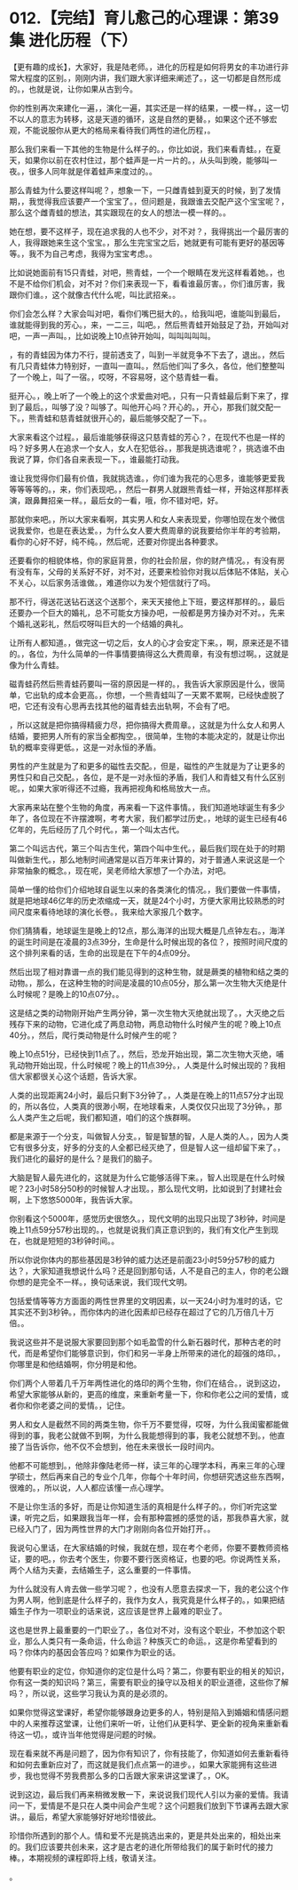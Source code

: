# 012.【完结】育儿愈己的心理课：第39集 进化历程（下）

【更有趣的成长】，大家好，我是陆老师。，进化的历程是如何将男女的丰功进行非常大程度的区别。，刚刚内讲，我们跟大家详细来阐述了。，这一切都是自然形成的。，也就是说，让你如果从古到今。

你的性别再次来建化一遍，，演化一遍，其实还是一样的结果，一模一样。，这一切不以人的意志为转移，这是天道的循环，这是自然的更替。，如果这个还不够宏观，不能说服你从更大的格局来看待我们两性的进化历程，。

那么我们来看一下其他的生物是什么样子的。，你比如说，我们来看青蛙。，在夏天，如果你以前在农村住过，那个蛙声是一片一片的。，从头叫到晚，能够叫一夜。，很多人同年就是伴着蛙声来度过的。。

那么青蛙为什么要这样叫呢？，想象一下，一只雌青蛙到夏天的时候，到了发情期，，我觉得我应该要产一个宝宝了。，但问题是，我跟谁去交配产这个宝宝呢？，那么这个雌青蛙的想法，其实跟现在的女人的想法一模一样的。。

她在想，要不这样子，现在追求我的人也不少，对不对？，我得挑出一个最厉害的人，我得跟她来生这个宝宝。，那么生完宝宝之后，她就更有可能有更好的基因等等。，我不为自己考虑，我得为宝宝考虑。。

比如说她面前有15只青蛙，对吧，熊青蛙，一个一个眼睛在发光这样看着她。，也不是不给你们机会，对不对？你们来表现一下，看看谁最厉害。，你们谁厉害，我跟你们谁。，这个就像古代什么呢，叫比武招亲。。

你们会怎么样？大家会叫对吧，看你们嘴巴挺大的。，给我叫吧，谁能叫到最后，谁就能得到我的芳心。，来，一二三，叫吧。，然后熊青蛙开始鼓足了劲，开始叫对吧，一声一声叫。，比如说晚上10点钟开始叫，叫叫叫叫叫。

，有的青蛙因为体力不行，提前透支了，叫到一半就竞争不下去了，退出。，然后有几只青蛙体力特别好，一直叫一直叫。，然后他们叫了多久，各位，他们整整叫了一个晚上，叫了一宿。，哎呀，不容易呀，这个慈青蛙一看。

挺开心。，晚上听了一个晚上的这个求爱曲对吧。，只有一只青蛙最后剩下来了，撑到了最后。，叫够了没？叫够了。叫他开心吗？开心的。，开心，那我们就交配一下。，熊青蛙和慈青蛙就很开心的，最后能够交配了一下。。

大家来看这个过程。，最后谁能够获得这只慈青蛙的芳心？，在现代不也是一样的吗？好多男人在追求一个女人，女人在犯低谷。，那我是挑选谁呢？，挑选谁不由我说了算，你们各自来表现一下。，谁最能打动我。

谁让我觉得你们最有价值，我就挑选谁。，你们谁为我花的心思多，谁能够更爱我等等等等的。，来，你们表现吧。，然后一群男人就跟熊青蛙一样，开始这样那样表演，跟鼻舞招亲一样。，最后女的一看，哦，你不错对吧，好。

那就你来吧。，所以大家来看啊，其实男人和女人来表现爱，你哪怕现在发个微信说我爱你，也是在表达爱。，为什么女人要大费周章的说我要给你半年的考验期，看你的心好不好，纯不纯。，然后呢，还要对你提出各种要求。

还要看你的相貌体格，你的家庭背景，你的社会阶层，你的财产情况。，有没有房有没有车，父母的关系好不好，对不对，还要来检验你对我以后体贴不体贴，关心不关心，以后家务活谁做。，难道你以为发个短信就行了吗。

那不行，得送花送钻石送这个送那个，来天天接他上下班，要这样那样的。，最后还要办一个巨大的婚礼，总不可能女方操办吧，一般都是男方操办对不对。，先来个婚礼送彩礼，然后哎呀叫巨大的一个结婚的典礼。

让所有人都知道。，做完这一切之后，女人的心才会安定下来。，啊，原来还是不错的。，各位，为什么简单的一件事情要搞得这么大费周章，有没有想过啊。，这就是像为什么青蛙。

磁青蛙药然后熊青蛙药要叫一宿的原因是一样的。，我告诉大家原因是什么，很简单，它出轨的成本会更高。，你想，一个熊青蛙叫了一天累不累啊，已经快虚脱了吧，它还有没有心思再去找其他的磁青蛙去出轨啊，不会有了吧。

，所以这就是把你搞得精疲力尽，把你搞得大费周章。，这就是为什么女人和男人结婚，要把男人所有的家当全都掏空。，很简单，生物的本能决定的，就是让你出轨的概率变得更低。，这是一对永恒的矛盾。

男性的产生就是为了和更多的磁性去交配。，但是，磁性的产生就是为了让更多的男性只和自己交配。，各位，是不是一对永恒的矛盾，我们人和青蛙又有什么区别呢。，如果大家听得还不过瘾，我再把视角和格局放大一点。

大家再来站在整个生物的角度，再来看一下这件事情。，我们知道地球诞生有多少年了，各位现在不许摆渡啊，考考大家，我们都学过历史。，地球的诞生已经有46亿年的，先后经历了几个时代。，第一个叫太古代。

第二个叫远古代，第三个叫古生代，第四个叫中生代。，最后我们现在处于的时期叫做新生代。，那么地制时间通常是以百万年来计算的，对于普通人来说这是一个非常抽象的概念。，现在呢，吴老师给大家想了一个办法，对吧。

简单一懂的给你们介绍地球自诞生以来的各类演化的情况。，我们要做一件事情，就是把地球46亿年的历史浓缩成一天，就是24个小时，方便大家用比较熟悉的时间尺度来看待地球的演化长卷。，我来给大家报几个数字。

你们猜猜看，地球诞生是晚上的12点，那么海洋的出现大概是几点钟左右。，海洋的诞生时间是在凌晨的3点39分，生命是什么时候出现的各位？，按照时间尺度的这个排列来看的话，生命的出现是在下午的4点09分。

然后出现了相对靠谱一点的我们能见得到的这种生物，就是蕨类的植物和结之类的动物。，那么，在这种生物的时间是凌晨的10点05分，那么第一次生物大灭绝是什么时候呢？是晚上的10点07分。。

这是结之类的动物刚开始产生两分钟，第一次生物大灭绝就出现了。，大灭绝之后残存下来的动物，它进化成了两息动物，两息动物什么时候产生的呢？晚上10点40分。，然后，爬行类动物是什么时候产生的呢？

晚上10点51分，已经快到11点了。，然后，恐龙开始出现，第二次生物大灭绝，哺乳动物开始出现，什么时候呢？晚上的11点39分。，人类是什么时候出现的？我相信大家都很关心这个话题，告诉大家。

人类的出现距离24小时，最后只剩下3分钟了。，人类是在晚上的11点57分才出现的，所以各位，人类真的很渺小啊，在地球看来，人类仅仅只出现了3分钟。，那么人类产生之后呢，我们都知道，咱们的这个族群啊。

都是来源于一个分支，叫做智人分支。，智是智慧的智，人是人类的人。，因为人类它有很多分支，好多的分支的人全都已经灭绝了，但是智人这一组却留下来了。，我们进化的最好的是什么？是我们的脑子。

大脑是智人最先进化的，这就是为什么它能够活得下来。，智人出现是在什么时候呢？23小时58分50秒的时候智人才出现。，那么现代文明，比如说到了封建社会啊，上下悠悠5000年，我告诉大家。

你别看这个5000年，感觉历史很悠久。，现代文明的出现只出现了3秒钟，时间是晚上11点59分57秒出现的。，也就是说我们真正意识到的，我们有文化产生到现在，也就是短短的3秒钟时间。。

所以你说你体内的那些基因是3秒钟的威力达还是前面23小时59分57秒的威力达？，大家知道我想说什么吗？还是回到那句话，人不是自己的主人，你的老公跟你想的是完全不一样。，换句话来说，我们现代文明。

包括爱情等等方方面面的两性世界里的文明因素，以一天24小时为准时的话，它其实还不到3秒钟。，而你体内的进化因素却已经存在超过了它的几万倍几十万倍。。

我说这些并不是说服大家要回到那个如毛盈雪的什么新石器时代，那种古老的时代，而是希望你们能够意识到，你们和另一半身上所带来的进化的超强的烙印。，你哪里是和他结婚啊，你分明是和他。

你们两个人带着几千万年两性进化的烙印的两个生物，你们在结合。，说到这边，希望大家能够从新的，更高的维度，来重新考量一下，你和你老公之间的爱情，或者你和你老婆之间的爱情。，记住。

男人和女人是截然不同的两类生物，你千万不要觉得，哎呀，为什么我闺蜜都能做得到的事，我老公就做不到啊，为什么我能想得到的事，我老公就想不到。，他直接了当告诉你，他不仅不会想到，他在未来很长一段时间内。

他都不可能想到。，他除非像陆老师一样，读三年的心理学本科，再来三年的心理学硕士，然后再来自己的专业个几年，你每个十年时间，你想研究透这些东西啊，很难的。，所以说，人人都应该懂一点心理学。

不是让你生活的多好，而是让你知道生活的真相是什么样子的。，你们听完这堂课，听完之后，如果跟我当年一样，会有那种震撼的感觉的话，那我恭喜大家，就已经入门了，因为两性世界的大门才刚刚向各位开始打开。。

我说句心里话，在大家结婚的时候，我就在想，现在考个老师，你要不要教师资格证，要的吧。，你去考个医生，你要不要行医资格证，也要的吧。你说两性关系，两个人结为夫妻，去结婚生子，这么重要的一件事情。

为什么就没有人肯去做一些学习呢？，也没有人愿意去探求一下，我的老公这个作为男人啊，他到底是什么样子的，我作为女人，我究竟是什么样子的。，如果把结婚生子作为一项职业的话来说，这应该是世界上最难的职业了。

这也是世界上最重要的一门职业了。，各位对不对，没有这个职业，不参加这个职业，那么人类只有一条命运，什么命运？种族灭亡的命运。，这是你希望看到的吗？你体内的基因会答应吗？如果作为职业的话。

他要有职业的定位，你知道你的定位是什么吗？第二，你要有职业的相关的知识，你有这一类的知识吗？第三，需要有职业的操守以及相关的职业道德，这些你了解吗？，所以说，这些学习我认为真的是必须的。

如果你觉得这堂课好，希望你能够跟身边更多的人，特别是陷入到婚姻和情感问题中的人来推荐这堂课，让他们来听一听，让他们从更科学、更全新的视角来重新看待这一切。，或许当年他觉得是问题的时候。

现在看来就不再是问题了，因为你有知识了，你有技能了，你知道如何去重新看待和如何去重新应对了，而这就是我们点点第一的进步。，如果大家能拥有这些进步，我也觉得不劳我费那么多的口舌跟大家来讲这堂课了。，OK。

说到这边，最后我们再来稍微发散一下，来说说我们现代人引以为豪的爱情。我请问一下，爱情是不是只在人类中间会产生呢？这个问题我们放到下节课再去跟大家讲。，最后，希望大家能够好好地珍惜彼此。

珍惜你所遇到的那个人。情和爱不光是挑选出来的，更是共处出来的，相处出来的。我们应该要共创未来，这才是古老的进化所带给我们的属于新时代的接力棒。，本期视频的课程即将上线，敬请关注。

。